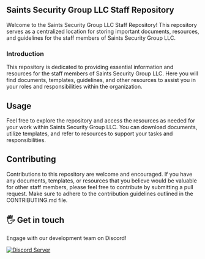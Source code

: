 ## Saints Security Group LLC Staff Repository

Welcome to the Saints Security Group LLC Staff Repository! This repository serves as a centralized location for storing important documents, resources, and guidelines for the staff members of Saints Security Group LLC.

### Introduction

This repository is dedicated to providing essential information and resources for the staff members of Saints Security Group LLC. Here you will find documents, templates, guidelines, and other resources to assist you in your roles and responsibilities within the organization.

## Usage

Feel free to explore the repository and access the resources as needed for your work within Saints Security Group LLC. You can download documents, utilize templates, and refer to resources to support your tasks and responsibilities.  

## Contributing

Contributions to this repository are welcome and encouraged. If you have any documents, templates, or resources that you believe would be valuable for other staff members, please feel free to contribute by submitting a pull request. Make sure to adhere to the contribution guidelines outlined in the CONTRIBUTING.md file.

## 🖐️ Get in touch

Engage with our development team on Discord!

[![Discord Server](https://discordapp.com/api/guilds/879757204620726362/widget.png?style=banner3)](https://discord.gg/7dXPrRCRMy)
